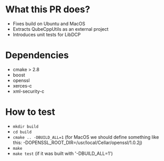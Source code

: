 # What this PR does?
* Fixes build on Ubuntu and MacOS
* Extracts QubeCppUtils as an external project
* Introduces unit tests for LibDCP

# Dependencies
* cmake > 2.8
* boost
* openssl
* xerces-c
* xml-security-c

# How to test
* `mkdir build`
* `cd build`
* `cmake .. -DBUILD_ALL=1` (for MacOS we should define something like this: -DOPENSSL_ROOT_DIR=/usr/local/Cellar/openssl/1.0.2j)
* `make`
* `make test` (if it was built with '-DBUILD_ALL=1')
